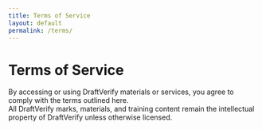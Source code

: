 ```yaml
---
title: Terms of Service
layout: default
permalink: /terms/
---
```


# Terms of Service
By accessing or using DraftVerify materials or services, you agree to comply with the terms outlined here.  
All DraftVerify marks, materials, and training content remain the intellectual property of DraftVerify unless otherwise licensed.
